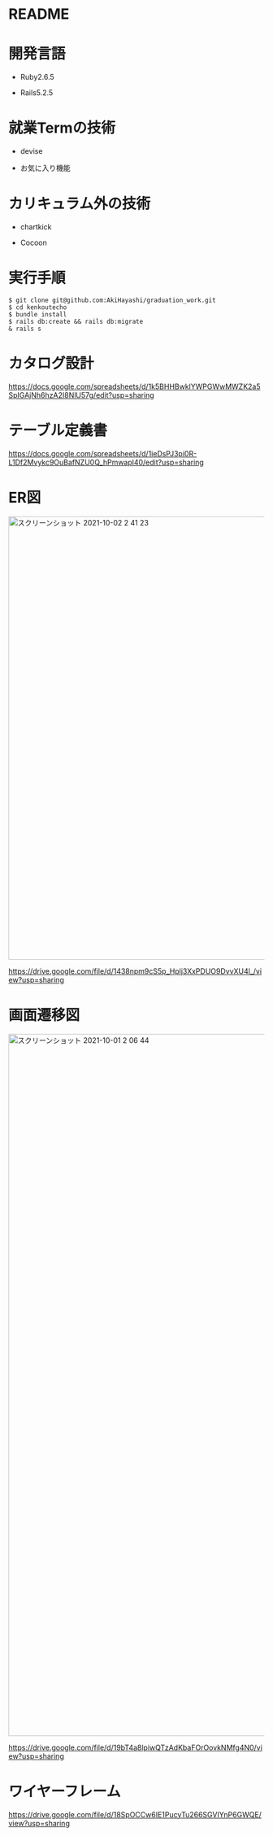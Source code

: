 # README

# 開発言語

+ Ruby2.6.5

+ Rails5.2.5

# 就業Termの技術

+ devise

+ お気に入り機能

# カリキュラム外の技術

+ chartkick

+ Cocoon

# 実行手順

```
$ git clone git@github.com:AkiHayashi/graduation_work.git
$ cd kenkoutecho
$ bundle install
$ rails db:create && rails db:migrate
& rails s
```

# カタログ設計
https://docs.google.com/spreadsheets/d/1k5BHHBwklYWPGWwMWZK2a5SpIGAjNh6hzA2I8NlU57g/edit?usp=sharing

# テーブル定義書
https://docs.google.com/spreadsheets/d/1ieDsPJ3pi0R-L1Df2Mvykc9OuBafNZU0Q_hPmwapl40/edit?usp=sharing

# ER図
<img width="872" alt="スクリーンショット 2021-10-02 2 41 23" src="https://user-images.githubusercontent.com/86763078/135664350-36dda0ae-524b-494a-a489-4d0be67f30dd.png">

https://drive.google.com/file/d/1438npm9cS5p_Hplj3XxPDUO9DvvXU4l_/view?usp=sharing

# 画面遷移図
<img width="1381" alt="スクリーンショット 2021-10-01 2 06 44" src="https://user-images.githubusercontent.com/86763078/135500177-4df0b1aa-5e8d-4593-8ced-e56ac322ec2c.png">

https://drive.google.com/file/d/19bT4a8lpiwQTzAdKbaFOrOovkNMfg4N0/view?usp=sharing

# ワイヤーフレーム
https://drive.google.com/file/d/18SpOCCw6IE1PucyTu266SGVIYnP6GWQE/view?usp=sharing
